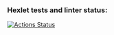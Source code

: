 ### Hexlet tests and linter status:
[![Actions Status](https://github.com/sanyabotva/python-project-lvl1/workflows/hexlet-check/badge.svg)](https://github.com/sanyabotva/python-project-lvl1/actions)